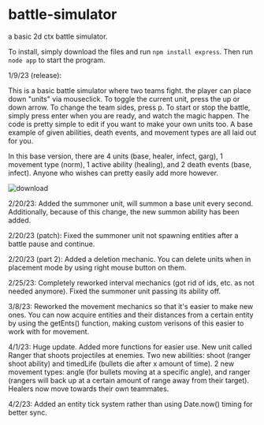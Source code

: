 # battle-simulator
a basic 2d ctx battle simulator.

To install, simply download the files and run ```npm install express```. Then run ```node app``` to start the program.

1/9/23 (release):

This is a basic battle simulator where two teams fight. the player can place down "units" via mouseclick. To toggle the current unit, press the up or down arrow. To change the team sides, press p. To start or stop the battle, simply press enter when you are ready, and watch the magic happen. The code is pretty simple to edit if you want to make your own units too. A base example of given abilities, death events, and movement types are all laid out for you.

In this base version, there are 4 units (base, healer, infect, garg), 1 movement type (norm), 1 active ability (healing), and 2 death events (base, infect). Anyone who wishes can pretty easily add more however.

![download](https://user-images.githubusercontent.com/97923189/211421062-736f0d3d-862b-4ecd-a12e-5e8975bcd5b9.png)

2/20/23:
Added the summoner unit, will summon a base unit every second. Additionally, because of this change, the new summon ability has been added.

2/20/23 (patch): 
Fixed the summoner unit not spawning entities after a battle pause and continue.

2/20/23 (part 2):
Added a deletion mechanic. You can delete units when in placement mode by using right mouse button on them.

2/25/23:
Completely reworked interval mechanics (got rid of ids, etc. as not needed anymore). Fixed the summoner unit passing its ability off.

3/8/23: 
Reworked the movement mechanics so that it's easier to make new ones. You can now acquire entities and their distances from a certain entity by using the getEnts() function, making custom verisons of this easier to work with for movement.

4/1/23:
Huge update. Added more functions for easier use. New unit called Ranger that shoots projectiles at enemies. Two new abilities: shoot (ranger shoot ability) and timedLife (bullets die after x amount of time). 2 new movement types: angle (for bullets moving at a specific angle), and ranger (rangers will back up at a certain amount of range away from their target). Healers now move towards their own teammates. 

4/2/23: 
Added an entity tick system rather than using Date.now() timing for better sync.

